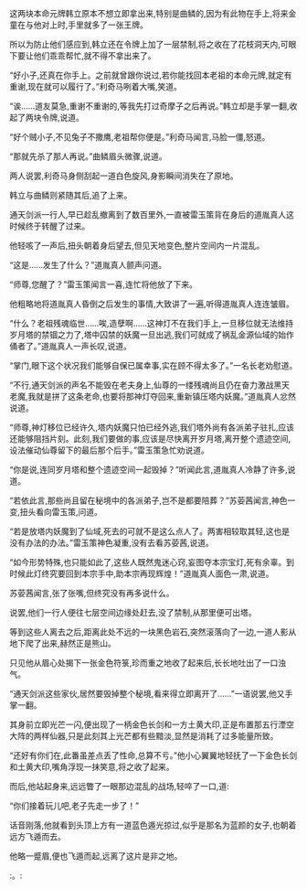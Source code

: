 
这两块本命元牌韩立原本不想立即拿出来,特别是曲鳞的,因为有此物在手上,将来金童在与他对上时,手里就多了一张王牌。

所以为防止他们感应到,韩立还在令牌上加了一层禁制,将之收在了花枝洞天内,可眼下要让他们乖乖帮忙,就不得不拿出来了。

“好小子,还真在你手上。之前就曾跟你说过,若你能找回本老祖的本命元牌,就定有重谢,现在就可以履行了。”利奇马咧着大嘴,笑道。

“诶……道友莫急,重谢不重谢的,等我先打过奇摩子之后再说。”韩立却是手掌一翻,收起了两块令牌,说道。

“好个贼小子,不见兔子不撒鹰,老祖帮你便是。”利奇马闻言,马脸一僵,怒道。

“那就先杀了那人再说。”曲鳞眉头微骤,说道。

两人说罢,利奇马身侧刮起一道白色旋风,身影瞬间消失在了原地。

韩立与曲鳞则紧随其后,追了上来。

通天剑派一行人,早已趁乱撤离到了数百里外,一直被雷玉策背在身后的道胤真人这时候终于转醒了过来。

他轻咳了一声后,扭头朝着身后望去,但见天地变色,整片空间内一片混乱。

“这是……发生了什么？”道胤真人颤声问道。

“师尊,您醒了？”雷玉策闻言一喜,连忙将他放了下来。

他粗略地将道胤真人昏倒之后发生的事情,大致讲了一遍,听得道胤真人连连皱眉。

“什么？老祖残魂临世……唉,造孽啊……这神灯不在我们手上,一旦移位就无法维持岁月塔的禁锢之力了,塔中囚禁的妖魔一旦出逃,我们可就成了祸乱金源仙域的始作俑者了。”道胤真人一声长叹,说道。

“掌门,眼下这个状况我们能够自保已属幸事,实在顾不得太多了。”一名长老劝慰道。

“不行,通天剑派的声名不能毁在老夫身上,仙尊的一缕残魂尚且仍在奋力激战黑天老魔,我就是拼了这条老命,也要将那神灯夺回来,重新镇压塔内妖魔。”道胤真人忿然说道。

“师尊,神灯移位已经许久,塔内妖魔只怕已经外逃,我们塔外尚有各派弟子驻扎,应该还能够阻挡片刻。此刻,我们要做的事,应该是尽快离开岁月塔,离开整个遗迹空间,设法催动仙尊留下的最后那个后手。”雷玉策急忙劝说道。

“你是说,连同岁月塔和整个遗迹空间一起毁掉？”听闻此言,道胤真人冷静了许多,说道。

“若依此言,那些尚且留在秘境中的各派弟子,岂不是都要陪葬？”苏荌茜闻言,神色一变,扭头看向雷玉策,问道。

“若是放塔内妖魔到了仙域,死去的可就不是这么点人了。两害相较取其轻,这也是没有办法的办法。”雷玉策神色凝重,没有去看苏荌茜,说道。

“如今形势特殊,也只能如此了,这些人既然鬼迷心窍,妄图夺本宗宝灯,死有余辜。到时候此灯终究要回到本宗手中,助本宗再现辉煌！”道胤真人面色一肃,说道。

苏荌茜闻言,张了张嘴,但终究没有再多说什么。

说罢,他们一行人便往七层空间边缘处赶去,没了禁制,从那里便可出塔。

等到这些人离去之后,距离此处不远的一块黑色岩石,突然滚落向了一边,一道人影从地下爬了出来,赫然正是熊山。

只见他从眉心处揭下一张金色符箓,珍而重之地收了起来后,长长地吐出了一口浊气。

“通天剑派这些家伙,居然要毁掉整个秘境,看来得立即离开了……”一语说罢,他又手掌一翻。

其身前立即光芒一闪,便出现了一柄金色长剑和一方土黄大印,正是布置那五行湮空大阵的两样仙器,只是此刻其上光芒都有些黯淡,显然是消耗了过多能量所致。

“还好有你们在,此番虽差点丢了性命,总算不亏。”他小心翼翼地轻抚了一下金色长剑和土黄大印,嘴角浮现一抹笑意,将之收了起来。

而后,他站起身来,远远瞥了一眼那边混乱的战场,轻啐了一口,道:

“你们接着玩儿吧,老子先走一步了！”

话音刚落,他就看到头顶上方有一道蓝色遁光掠过,似乎是那名为蓝颜的女子,也朝着远方飞遁而去。

他略一蹙眉,便也飞遁而起,远离了这片是非之地。

:。: